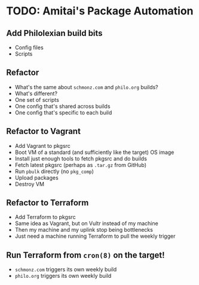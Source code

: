 # TODO: Amitai's Package Automation

## Add Philolexian build bits

- Config files
- Scripts

## Refactor

- What's the same about `schmonz.com` and `philo.org` builds?
- What's different?
- One set of scripts
- One config that's shared across builds
- One config that's specific to each build

## Refactor to Vagrant

- Add Vagrant to pkgsrc
- Boot VM of a standard (and sufficiently like the target) OS image
- Install just enough tools to fetch pkgsrc and do builds
- Fetch latest pkgsrc (perhaps as `.tar.gz` from GitHub)
- Run `pbulk` directly (no `pkg_comp`)
- Upload packages
- Destroy VM

## Refactor to Terraform

- Add Terraform to pkgsrc
- Same idea as Vagrant, but on Vultr instead of my machine
- Then my machine and my uplink stop being bottlenecks
- Just need a machine running Terraform to pull the weekly trigger

## Run Terraform from `cron(8)` on the target!

- `schmonz.com` triggers its own weekly build
- `philo.org` triggers its own weekly build
